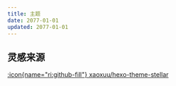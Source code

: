 ```yaml
---
title: 主题
date: 2077-01-01
updated: 2077-01-01
---
```


## 灵感来源

[:icon{name="ri:github-fill"} xaoxuu/hexo-theme-stellar](https://github.com/xaoxuu/hexo-theme-stellar)
